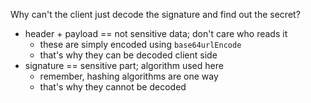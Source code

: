 Why can't the client just decode the signature and find out the secret?
- header + payload == not sensitive data; don't care who reads it
  - these are simply encoded using `base64urlEncode`
  - that's why they can be decoded client side
- signature == sensitive part; algorithm used here
  - remember, hashing algorithms are one way
  - that's why they cannot be decoded  
